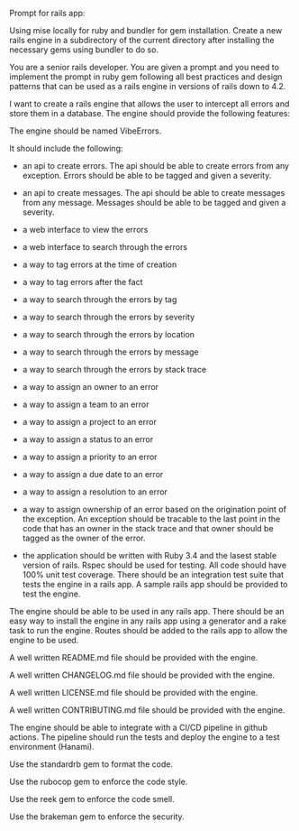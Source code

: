 Prompt for rails app:

Using mise locally for ruby and bundler for gem installation. Create a new rails engine in a subdirectory of the current directory after installing the necessary gems using bundler to do so.

You are a senior rails developer. You are given a prompt and you need to implement the prompt in ruby gem following all best practices and design patterns that can be used as a rails engine in versions of rails down to 4.2.

I want to create a rails engine that allows the user to intercept all errors and store them in a database. The engine should provide the following features:

The engine should be named VibeErrors.

It should include the following:

- an api to create errors. The api should be able to create errors from any exception. Errors should be able to be tagged and given a severity.
- an api to create messages. The api should be able to create messages from any message. Messages should be able to be tagged and given a severity.
- a web interface to view the errors
- a web interface to search through the errors
- a way to tag errors at the time of creation
- a way to tag errors after the fact
- a way to search through the errors by tag
- a way to search through the errors by severity
- a way to search through the errors by location
- a way to search through the errors by message
- a way to search through the errors by stack trace
- a way to assign an owner to an error
- a way to assign a team to an error
- a way to assign a project to an error
- a way to assign a status to an error
- a way to assign a priority to an error
- a way to assign a due date to an error
- a way to assign a resolution to an error
- a way to assign ownership of an error based on the origination point of the exception. An exception should be tracable to the last point in the code that has an owner in the stack trace and that owner should be tagged as the owner of the error.

- the application should be written with Ruby 3.4 and the lasest stable version of rails. Rspec should be used for testing. All code should have 100% unit test coverage. There should be an integration test suite that tests the engine in a rails app. A sample rails app should be provided to test the engine.

The engine should be able to be used in any rails app. There should be an easy way to install the engine in any rails app using a generator and a rake task to run the engine. Routes should be added to the rails app to allow the engine to be used.

A well written README.md file should be provided with the engine.

A well written CHANGELOG.md file should be provided with the engine.

A well written LICENSE.md file should be provided with the engine.

A well written CONTRIBUTING.md file should be provided with the engine.

The engine should be able to integrate with a CI/CD pipeline in github actions. The pipeline should run the tests and deploy the engine to a test environment (Hanami).

Use the standardrb gem to format the code.

Use the rubocop gem to enforce the code style.

Use the reek gem to enforce the code smell.

Use the brakeman gem to enforce the security.



